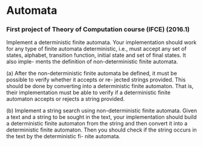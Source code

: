 # Automata
### First project of Theory of Computation course (IFCE) (2016.1)

Implement a deterministic finite automata. Your implementation should work for any type of finite automata deterministic,
i.e., must accept any set of states, alphabet, transition function, initial state and set of final states. It also imple-
ments the definition of non-deterministic finite automata.

(a) After the non-deterministic finite automata be defined, it must be possible to verify whether it accepts or re-
    jected strings provided. This should be done by converting into a deterministic finite automaton. That is, their
    implementation must be able to verify if a deterministic finite automaton accepts or rejects a string provided.

(b) Implement a string search using non-deterministic finite automata. Given a text and a string to be sought in the
    text, your implementation should build a deterministic finite automaton from the string and then convert it into
    a deterministic finite automaton. Then you should check if the string occurs in the text by the deterministic fi-
    nite automata.
